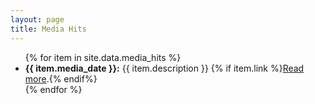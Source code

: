```yaml
---
layout: page
title: Media Hits
---
```

<ul>
    {% for item in site.data.media_hits %}
    <li class="mediaHit" data-date="{{ item.media_date }}"><b>{{ item.media_date }}:</b> {{ item.description }} {% if item.link %}<a href="{{ item.link}}">Read more</a>.{% endif%}</li>
    {% endfor %}
</ul>